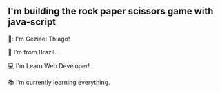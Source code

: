 
## I'm building the rock paper scissors game with java-script

👊: I'm Geziael Thiago!

:house_with_garden: I’m from Brazil.

:computer: I'm Learn Web Developer!

:books: I’m currently learning everything.


